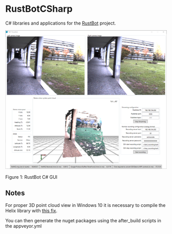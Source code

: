 # RustBotCSharp
C# libraries and applications for the [RustBot](https://github.com/miguelriemoliveira/RustBot) project.


![RustBot C# GUI](docs/SEV-Visualizer.PNG "RustBot C# GUI")

Figure 1: RustBot C# GUI


## Notes

For proper 3D point cloud view in Windows 10 it is necessary to compile the Helix library with [this fix](https://github.com/helix-toolkit/helix-toolkit/issues/282).

You can then generate the nuget packages using the after_build scripts in the appveyor.yml
